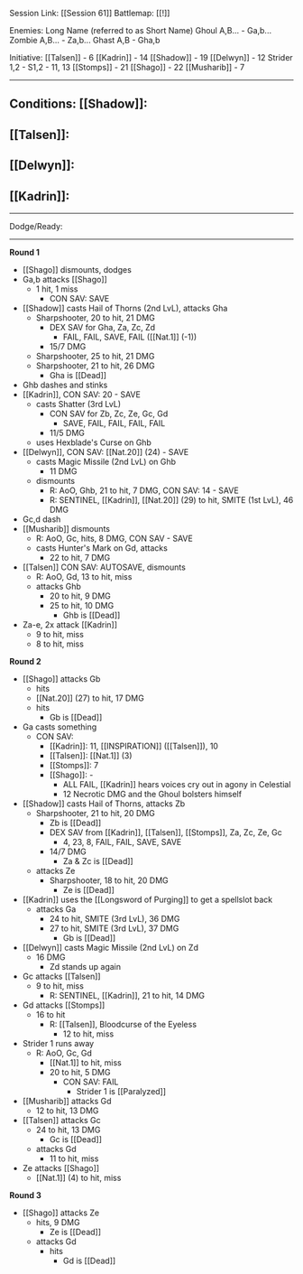Session Link:
[[Session 61]]
Battlemap:
[[!]]

Enemies:
Long Name (referred to as Short Name)
Ghoul A,B... - Ga,b...
Zombie A,B... - Za,b...
Ghast A,B - Gha,b

Initiative:
[[Talsen]] - 6
[[Kadrin]] - 14
[[Shadow]] - 19
[[Delwyn]] - 12
Strider 1,2 - S1,2 - 11, 13
[[Stomps]] - 21
[[Shago]] - 22
[[Musharib]] - 7



---
Conditions:
[[Shadow]]:
- 

[[Talsen]]:
- 

[[Delwyn]]:
- 

[[Kadrin]]:
- 
---
Dodge/Ready:


---
**Round 1**
- [[Shago]] dismounts, dodges
- Ga,b attacks [[Shago]]
	- 1 hit, 1 miss
		- CON SAV: SAVE
- [[Shadow]] casts Hail of Thorns (2nd LvL), attacks Gha
	- Sharpshooter, 20 to hit, 21 DMG
		- DEX SAV for Gha, Za, Zc, Zd
			- FAIL, FAIL, SAVE, FAIL ([[Nat.1]] (-1))
		- 15/7 DMG
	- Sharpshooter, 25 to hit, 21 DMG
	- Sharpshooter, 21 to hit, 26 DMG
		- Gha is [[Dead]]
- Ghb dashes and stinks
- [[Kadrin]], CON SAV: 20 - SAVE
	- casts Shatter (3rd LvL)
		- CON SAV for Zb, Zc, Ze, Gc, Gd
			- SAVE, FAIL, FAIL, FAIL, FAIL
		- 11/5 DMG
	- uses Hexblade's Curse on Ghb
- [[Delwyn]], CON SAV: [[Nat.20]] (24) - SAVE
	- casts Magic Missile (2nd LvL) on Ghb
		- 11 DMG
	- dismounts
		- R: AoO, Ghb, 21 to hit, 7 DMG, CON SAV: 14 - SAVE
		- R: SENTINEL, [[Kadrin]], [[Nat.20]] (29) to hit, SMITE (1st LvL), 46 DMG
- Gc,d dash
- [[Musharib]] dismounts
	- R: AoO, Gc, hits, 8 DMG, CON SAV - SAVE
	- casts Hunter's Mark on Gd, attacks
		- 22 to hit, 7 DMG
- [[Talsen]] CON SAV: AUTOSAVE, dismounts
	- R: AoO, Gd, 13 to hit, miss
	- attacks Ghb
		- 20 to hit, 9 DMG
		- 25 to hit, 10 DMG
			- Ghb is [[Dead]]
- Za-e, 2x  attack [[Kadrin]]
	- 9 to hit, miss
	- 8 to hit, miss

**Round 2**
- [[Shago]] attacks Gb
	- hits
	- [[Nat.20]] (27) to hit, 17 DMG
	- hits
		- Gb is [[Dead]]
- Ga casts something
	- CON SAV: 
		- [[Kadrin]]: 11, [[INSPIRATION]] ([[Talsen]]), 10
		- [[Talsen]]: [[Nat.1]] (3)
		- [[Stomps]]: 7
		- [[Shago]]: -
			- ALL FAIL, [[Kadrin]] hears voices cry out in agony in Celestial
			- 12 Necrotic DMG and the Ghoul bolsters himself
- [[Shadow]] casts Hail of Thorns, attacks Zb
	- Sharpshooter, 21 to hit, 20 DMG
		- Zb is [[Dead]]
		- DEX SAV from [[Kadrin]], [[Talsen]], [[Stomps]], Za, Zc, Ze, Gc
			- 4, 23, 8, FAIL, FAIL, SAVE, SAVE
		- 14/7 DMG
			- Za & Zc is [[Dead]]
	- attacks Ze
		- Sharpshooter, 18 to hit, 20 DMG
			- Ze is [[Dead]]
- [[Kadrin]] uses the [[Longsword of Purging]] to get a spellslot back
	- attacks Ga
		- 24 to hit, SMITE (3rd LvL), 36 DMG
		- 27 to hit, SMITE (3rd LvL), 37 DMG
			- Gb is [[Dead]]
- [[Delwyn]] casts Magic Missile (2nd LvL) on Zd
	- 16 DMG
		- Zd stands up again
- Gc attacks [[Talsen]]
	- 9 to hit, miss
		- R: SENTINEL, [[Kadrin]], 21 to hit, 14 DMG
- Gd attacks [[Stomps]]
	- 16 to hit
		- R: [[Talsen]], Bloodcurse of the Eyeless
			- 12 to hit, miss
- Strider 1 runs away
	- R: AoO, Gc, Gd
		- [[Nat.1]] to hit, miss
		- 20 to hit, 5 DMG
			- CON SAV: FAIL
				- Strider 1 is [[Paralyzed]]
- [[Musharib]] attacks Gd
	- 12 to hit, 13 DMG
- [[Talsen]] attacks Gc
	- 24 to hit, 13 DMG
		- Gc is [[Dead]]
	- attacks Gd
		- 11 to hit, miss
- Ze attacks [[Shago]]
	- [[Nat.1]] (4) to hit, miss

**Round 3**
- [[Shago]] attacks Ze
	- hits, 9 DMG
		- Ze is [[Dead]]
	- attacks Gd
		- hits
			- Gd is [[Dead]]